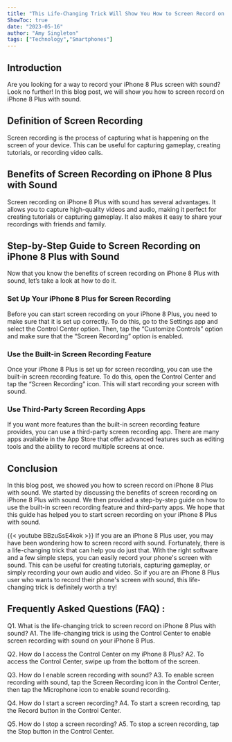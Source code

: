 ```yaml
---
title: "This Life-Changing Trick Will Show You How to Screen Record on iPhone 8 Plus with Sound!"
ShowToc: true 
date: "2023-05-16"
author: "Amy Singleton" 
tags: ["Technology","Smartphones"]
---
```

## Introduction 
Are you looking for a way to record your iPhone 8 Plus screen with sound? Look no further! In this blog post, we will show you how to screen record on iPhone 8 Plus with sound. 

## Definition of Screen Recording
Screen recording is the process of capturing what is happening on the screen of your device. This can be useful for capturing gameplay, creating tutorials, or recording video calls. 

## Benefits of Screen Recording on iPhone 8 Plus with Sound
Screen recording on iPhone 8 Plus with sound has several advantages. It allows you to capture high-quality videos and audio, making it perfect for creating tutorials or capturing gameplay. It also makes it easy to share your recordings with friends and family.

## Step-by-Step Guide to Screen Recording on iPhone 8 Plus with Sound
Now that you know the benefits of screen recording on iPhone 8 Plus with sound, let’s take a look at how to do it. 

### Set Up Your iPhone 8 Plus for Screen Recording
Before you can start screen recording on your iPhone 8 Plus, you need to make sure that it is set up correctly. To do this, go to the Settings app and select the Control Center option. Then, tap the “Customize Controls” option and make sure that the “Screen Recording” option is enabled.

### Use the Built-in Screen Recording Feature
Once your iPhone 8 Plus is set up for screen recording, you can use the built-in screen recording feature. To do this, open the Control Center and tap the “Screen Recording” icon. This will start recording your screen with sound. 

### Use Third-Party Screen Recording Apps
If you want more features than the built-in screen recording feature provides, you can use a third-party screen recording app. There are many apps available in the App Store that offer advanced features such as editing tools and the ability to record multiple screens at once. 

## Conclusion
In this blog post, we showed you how to screen record on iPhone 8 Plus with sound. We started by discussing the benefits of screen recording on iPhone 8 Plus with sound. We then provided a step-by-step guide on how to use the built-in screen recording feature and third-party apps. We hope that this guide has helped you to start screen recording on your iPhone 8 Plus with sound.

{{< youtube BBzuSsE4kok >}} 
If you are an iPhone 8 Plus user, you may have been wondering how to screen record with sound. Fortunately, there is a life-changing trick that can help you do just that. With the right software and a few simple steps, you can easily record your phone's screen with sound. This can be useful for creating tutorials, capturing gameplay, or simply recording your own audio and video. So if you are an iPhone 8 Plus user who wants to record their phone's screen with sound, this life-changing trick is definitely worth a try!

## Frequently Asked Questions (FAQ) :
Q1. What is the life-changing trick to screen record on iPhone 8 Plus with sound?
A1. The life-changing trick is using the Control Center to enable screen recording with sound on your iPhone 8 Plus.

Q2. How do I access the Control Center on my iPhone 8 Plus?
A2. To access the Control Center, swipe up from the bottom of the screen.

Q3. How do I enable screen recording with sound?
A3. To enable screen recording with sound, tap the Screen Recording icon in the Control Center, then tap the Microphone icon to enable sound recording.

Q4. How do I start a screen recording?
A4. To start a screen recording, tap the Record button in the Control Center.

Q5. How do I stop a screen recording?
A5. To stop a screen recording, tap the Stop button in the Control Center.


